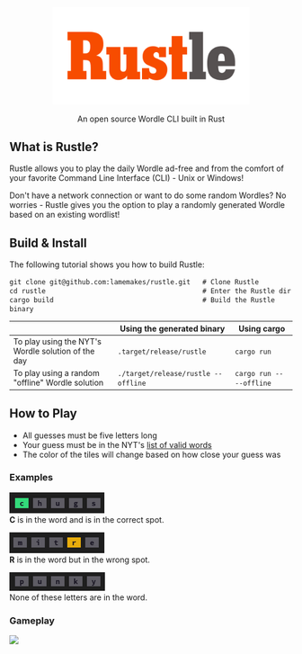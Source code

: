 <p align="center">
    <img src="docs/images/rustle_logo.png" alt="Rustle Logo" width="350px"/>
</p>
<p align="center">An open source Wordle CLI built in Rust</p>

## What is Rustle?
 
Rustle allows you to play the daily Wordle ad-free and from the comfort of your favorite Command Line Interface (CLI) - Unix or Windows!

Don't have a network connection or want to do some random Wordles? No worries - Rustle gives you the option to play a randomly generated Wordle based on an existing wordlist!

## Build & Install

The following tutorial shows you how to build Rustle:
```
git clone git@github.com:lamemakes/rustle.git   # Clone Rustle
cd rustle                                       # Enter the Rustle dir
cargo build                                     # Build the Rustle binary
```
|                                                   | Using the generated binary             | Using cargo             |
|---------------------------------------------------|----------------------------------------|-------------------------|
|To play using the NYT's Wordle solution of the day | `.target/release/rustle`               | `cargo run`             |
|To play using a random "offline" Wordle solution   | `./target/release/rustle --offline`    | `cargo run -- --offline`|


## How to Play

- All guesses must be five letters long
- Your guess must be in the NYT's [list of valid words](https://raw.githubusercontent.com/lamemakes/rustle/master/src/assets/wordlist.json)
- The color of the tiles will change based on how close your guess was

### Examples

![correct_letter](docs/images/correct_letter.png)
<br>**C** is in the word and is in the correct spot.

![misplaced_letter](docs/images/misplaced_letter.png)
<br>**R** is in the word but in the wrong spot.

![incorrect_letter](docs/images//incorrect_letter.png)
<br>None of these letters are in the word.

### Gameplay

<img src="docs/images/rustle_win.gif" width="50%">